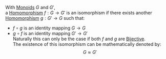 With [Monoids](../Monoid.md) $G$ and $G'$,  
a [Homomorphism](./Homomorphism.md) $f: G \rightarrow G'$ is an isomorphism if there exists another [Homomorphism](./Homomorphism.md) $g: G' \rightarrow G$ such that:  
- $f \circ g$ is an identity mapping $G \rightarrow G$  
- $g \circ f$ is an identity mapping $G' \rightarrow G'$  
Naturally this can only be the case if both $f$ and $g$ are [Bijective](../../Mapping/Bijective.md).  
The existence of this isomorphism can be mathematically denoted by:  
$$G\approx G'$$